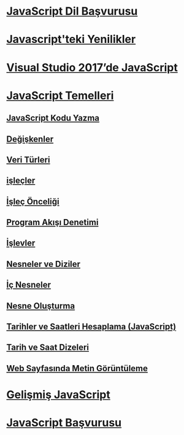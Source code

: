 # [JavaScript Dil Başvurusu](javascript-language-reference.md)
# [Javascript'teki Yenilikler](what-s-new-in-javascript.md)
# [Visual Studio 2017’de JavaScript](javascript-in-vs-2017.md)
# [JavaScript Temelleri](javascript-fundamentals.md)
## [JavaScript Kodu Yazma](writing-javascript-code.md)
## [Değişkenler](variables-javascript.md)
## [Veri Türleri](data-types-javascript.md)
## [işleçler](operators-javascript.md)
## [İşleç Önceliği](operator-subtractprecedence-javascript.md)
## [Program Akışı Denetimi](controlling-program-flow-javascript.md)
## [İşlevler](functions-javascript.md)
## [Nesneler ve Diziler](objects-and-arrays-javascript.md)
## [İç Nesneler](intrinsic-objects-javascript.md)
## [Nesne Oluşturma](creating-objects-javascript.md)
## [Tarihler ve Saatleri Hesaplama (JavaScript)](calculating-dates-and-times-javascript.md)
## [Tarih ve Saat Dizeleri](date-and-time-strings-javascript.md)
## [Web Sayfasında Metin Görüntüleme](displaying-text-in-a-webpage-javascript.md)
# [Gelişmiş JavaScript](advanced/TOC.md)
# [JavaScript Başvurusu](reference/TOC.md)